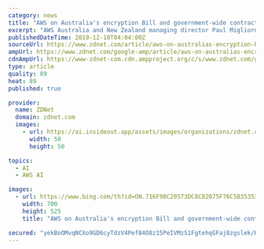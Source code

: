 ```yaml
---
category: news
title: "AWS on Australia's encryption Bill and government-wide contract"
excerpt: "AWS Australia and New Zealand managing director Paul Migliorni said Australian ... he expects local companies to further adopt artificial intelligence and machine learning capabilities. \"I would argue that Australia is kind of right at the leading edge of cloud adoption, globally,\" he said. \"I think we're going to see more and more practical ..."
publishedDateTime: 2019-12-10T04:04:00Z
sourceUrl: https://www.zdnet.com/article/aws-on-australias-encryption-bill-and-government-wide-contract/
ampUrl: https://www.zdnet.com/google-amp/article/aws-on-australias-encryption-bill-and-government-wide-contract/
cdnAmpUrl: https://www-zdnet-com.cdn.ampproject.org/c/s/www.zdnet.com/google-amp/article/aws-on-australias-encryption-bill-and-government-wide-contract/
type: article
quality: 89
heat: 89
published: true

provider:
  name: ZDNet
  domain: zdnet.com
  images:
    - url: https://ai.insideout.app/assets/images/organizations/zdnet.com-50x50.jpg
      width: 50
      height: 50

topics:
  - AI
  - AWS AI

images:
  - url: https://www.bing.com/th?id=ON.716F98C20573DC8C82075F76C5B35353
    width: 700
    height: 525
    title: "AWS on Australia's encryption Bill and government-wide contract"

secured: "yekBoOMvqNCXo9GD6cyTdzV4Pef84O8z15PeIVMzS1FgtehqGFaj8zgslek/HCu7Iqj/9Q5yRpHpHOo4ngvku/COV+WQ6XNJhO+S1g/TJiDm3fKM6XJ09iFN1jlAmeqttSTwG5zR4oAXN8mFrFuHvBpAoW394wubf8Pygoc6GhHqN/1a9+0Nq+wV6BClWb23hEfOTETnO6+3+2lx9DkXmkOvvjm+fgdGFnRzqg578NradJVsoutcCq6yPAyuutQlIT/IrcjEVj8Tn1kErJ8pkA==;2xtjArSMIQaH8wlwEDXAqA=="
---
```


